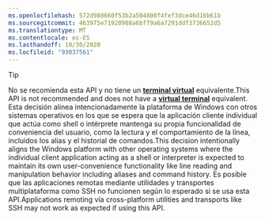 ```yaml
---
ms.openlocfilehash: 572d988660f53b2a504800f4fef3dce46d16b61b
ms.sourcegitcommit: 463975e71920908a6bff9a6a7291ddf3736652d5
ms.translationtype: MT
ms.contentlocale: es-ES
ms.lasthandoff: 10/30/2020
ms.locfileid: "93037561"
---
```

> [!TIP]
> <span data-ttu-id="c618c-101">No se recomienda esta API y no tiene un **[terminal virtual](../console-virtual-terminal-sequences.md)** equivalente.</span><span class="sxs-lookup"><span data-stu-id="c618c-101">This API is not recommended and does not have a **[virtual terminal](../console-virtual-terminal-sequences.md)** equivalent.</span></span> <span data-ttu-id="c618c-102">Esta decisión alinea intencionadamente la plataforma de Windows con otros sistemas operativos en los que se espera que la aplicación cliente individual que actúa como shell o intérprete mantenga su propia funcionalidad de conveniencia del usuario, como la lectura y el comportamiento de la línea, incluidos los alias y el historial de comandos.</span><span class="sxs-lookup"><span data-stu-id="c618c-102">This decision intentionally aligns the Windows platform with other operating systems where the individual client application acting as a shell or interpreter is expected to maintain its own user-convenience functionality like line reading and manipulation behavior including aliases and command history.</span></span> <span data-ttu-id="c618c-103">Es posible que las aplicaciones remotas mediante utilidades y transportes multiplataforma como SSH no funcionen según lo esperado si se usa esta API.</span><span class="sxs-lookup"><span data-stu-id="c618c-103">Applications remoting via cross-platform utilities and transports like SSH may not work as expected if using this API.</span></span>
